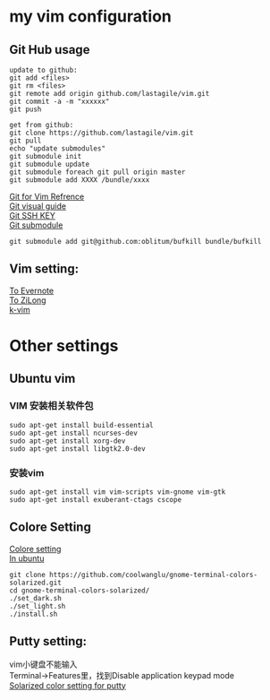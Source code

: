 my vim configuration
===================================



Git Hub usage
----------------------------------

    update to github:
    git add <files>
    git rm <files>
    git remote add origin github.com/lastagile/vim.git
    git commit -a -m "xxxxxx"
    git push

    get from github:
    git clone https://github.com/lastagile/vim.git
    git pull
    echo "update submodules"
    git submodule init
    git submodule update
    git submodule foreach git pull origin master
    git submodule add XXXX /bundle/xxxx    
[Git for Vim Refrence](https://github.com/andyque/dotvim)<br/>
[Git visual guide](http://marklodato.github.io/visual-git-guide/index-en.html)<br/>
[Git SSH KEY](http://blog.csdn.net/benw1988/article/details/8492968)<br/>
[Git submodule](http://chrisjean.com/2009/04/20/git-submodules-adding-using-removing-and-updating)<br/>

    git submodule add git@github.com:oblitum/bufkill bundle/bufkill

Vim setting:
----------------------------------
[To Evernote](http://www.evernote.com/shard/s73/sh/b4ee9bb5-34d5-41f2-aad1-cce4a463a01a/649b0610a8598938eac60b1607b2d456)<br />
[To ZiLong](http://zilongshanren.com/blog/2013/01/15/vim-the-killer/)<br/>
[k-vim](https://github.com/wklken/k-vim)<br/>

Other settings
===================================
Ubuntu vim
---------------------------------
### VIM 安装相关软件包
    sudo apt-get install build-essential
    sudo apt-get install ncurses-dev
    sudo apt-get install xorg-dev
    sudo apt-get install libgtk2.0-dev
### 安装vim
    sudo apt-get install vim vim-scripts vim-gnome vim-gtk
    sudo apt-get install exuberant-ctags cscope
    
Colore Setting
---------------------------------------
[Colore setting](http://ethanschoonover.com/solarized)<br/>
[In ubuntu](http://www.lupaworld.com/article-210612-1.html)<br/>

    git clone https://github.com/coolwanglu/gnome-terminal-colors-solarized.git
    cd gnome-terminal-colors-solarized/
    ./set_dark.sh
    ./set_light.sh
    ./install.sh
 
Putty setting:
----------------------------------------
vim小键盘不能输入<br>
Terminal->Features里，找到Disable application keypad mode<br>
[Solarized color setting for putty](https://github.com/brantb?tab=repositories)<br/>

